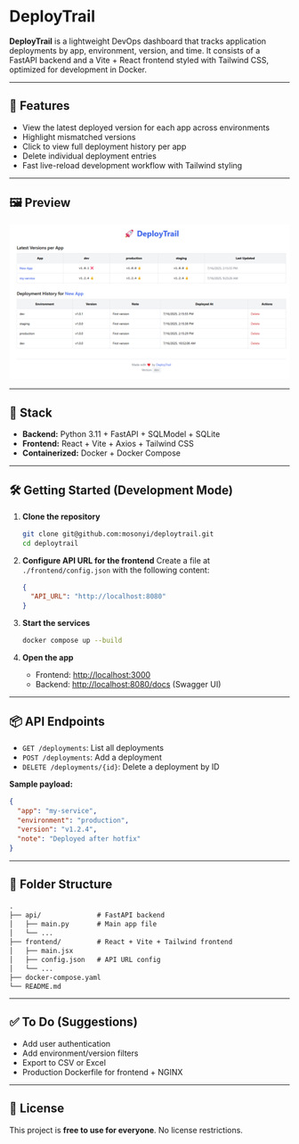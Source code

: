 # DeployTrail

**DeployTrail** is a lightweight DevOps dashboard that tracks application deployments by app, environment, version, and time. It consists of a FastAPI backend and a Vite + React frontend styled with Tailwind CSS, optimized for development in Docker.

---

## 🚀 Features
- View the latest deployed version for each app across environments
- Highlight mismatched versions
- Click to view full deployment history per app
- Delete individual deployment entries
- Fast live-reload development workflow with Tailwind styling

---

## 🖼️ Preview

![DeployTrail Dashboard](./docs/deploytrail-screenshot.png)


---

## 🧰 Stack
- **Backend:** Python 3.11 + FastAPI + SQLModel + SQLite
- **Frontend:** React + Vite + Axios + Tailwind CSS
- **Containerized:** Docker + Docker Compose

---

## 🛠️ Getting Started (Development Mode)

1. **Clone the repository**
   ```bash
   git clone git@github.com:mosonyi/deploytrail.git
   cd deploytrail
   ```

2. **Configure API URL for the frontend**
   Create a file at `./frontend/config.json` with the following content:
   ```json
   {
     "API_URL": "http://localhost:8080"
   }
   ```

3. **Start the services**
   ```bash
   docker compose up --build
   ```

4. **Open the app**
   - Frontend: [http://localhost:3000](http://localhost:3000)
   - Backend: [http://localhost:8080/docs](http://localhost:8080/docs) (Swagger UI)

---

## 📦 API Endpoints
- `GET /deployments`: List all deployments
- `POST /deployments`: Add a deployment
- `DELETE /deployments/{id}`: Delete a deployment by ID

**Sample payload:**
```json
{
  "app": "my-service",
  "environment": "production",
  "version": "v1.2.4",
  "note": "Deployed after hotfix"
}
```

---

## 📁 Folder Structure
```
.
├── api/              # FastAPI backend
│   ├── main.py       # Main app file
│   └── ...
├── frontend/         # React + Vite + Tailwind frontend
│   ├── main.jsx
│   ├── config.json   # API URL config
│   └── ...
├── docker-compose.yaml
└── README.md
```

---

## ✅ To Do (Suggestions)
- Add user authentication
- Add environment/version filters
- Export to CSV or Excel
- Production Dockerfile for frontend + NGINX

---

## 📄 License
This project is **free to use for everyone**. No license restrictions.
